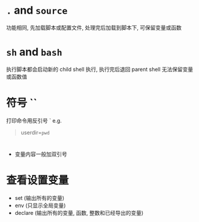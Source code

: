 # `.` and `source`
功能相同, 先加载脚本或配置文件, 处理完后加载到脚本下, 可保留变量或函数

# `sh` and `bash`
执行脚本都会启动新的 child shell 执行, 执行完后退回 parent shell
    无法保留变量或函数值

# 符号 ``
打印命令用反引号 `
e.g.
> userdir=`pwd`

# 
- 变量内容一般加双引号

# 查看设置变量
- set           (输出所有的变量)
- env           (只显示全局变量)
- declare       (输出所有的变量, 函数, 整数和已经导出的变量)
